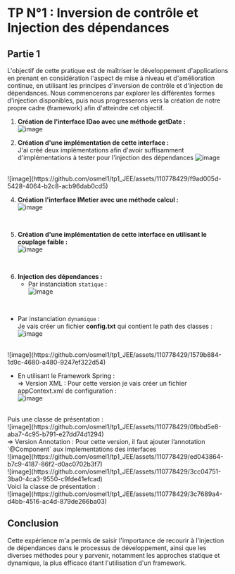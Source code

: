 # TP N°1 : Inversion de contrôle et Injection des dépendances

## Partie 1


L'objectif de cette pratique est de maîtriser le développement d'applications en prenant en considération l'aspect de mise à niveau et d'amélioration continue, en utilisant les principes d'inversion de contrôle et d'injection de dépendances. Nous commencerons par explorer les différentes formes d'injection disponibles, puis nous progresserons vers la création de notre propre cadre (framework) afin d'atteindre cet objectif.
1. **Création de l'interface IDao avec une méthode getDate :** <br>
![image](https://github.com/osmel1/tp1_JEE/assets/110778429/580bbcd0-f824-42b6-be63-0b84a8fa076e)<br>


2. **Création d'une implémentation de cette interface :**<br>
J'ai créé deux implémentations afin d'avoir suffisamment d'implémentations à tester 
pour l'injection des dépendances
![image](https://github.com/osmel1/tp1_JEE/assets/110778429/83ee09ca-187f-4e5a-b1be-28cc2e025f13)

<br>
![image](https://github.com/osmel1/tp1_JEE/assets/110778429/f9ad005d-5428-4064-b2c8-acb96dab0cd5)


4. **Création l'interface IMetier avec une méthode calcul :**<br>
![image](https://github.com/osmel1/tp1_JEE/assets/110778429/3fbc7d01-b5ef-48cf-b86e-34ed11cfb17a)
<br>

5. **Création d'une implémentation de cette interface en utilisant le couplage faible :**<br>
![image](https://github.com/osmel1/tp1_JEE/assets/110778429/31aae147-e928-4305-a119-cfda1103a396)
<br>

6. **Injection des dépendances :**
   - Par instanciation `statique` :<br>
   ![image](https://github.com/osmel1/tp1_JEE/assets/110778429/86802617-c8c8-4da0-ac65-4683dade99bb)
<br>


   - Par instanciation `dynamique` :<br>
   Je vais créer un fichier <strong>config.txt</strong> qui contient le path des classes : <br>
![image](https://github.com/osmel1/tp1_JEE/assets/110778429/2dde1883-f41a-4ead-b32e-1037705239d9)
<br>
![image](https://github.com/osmel1/tp1_JEE/assets/110778429/1579b884-1d9c-4680-a480-9247ef322d54)
<br>

  - En utilisant le Framework Spring :<br>
   => Version XML : 
  Pour cette version je vais créer un fichier appContext.xml de configuration : <br>
![image](https://github.com/osmel1/tp1_JEE/assets/110778429/47d8341b-b222-418b-9775-6536d5219fde)
<br>
Puis une classe de présentation : <br>
![image](https://github.com/osmel1/tp1_JEE/assets/110778429/0fbbd5e8-aba7-4c95-b791-e27dd74d1294)
<br>
  => Version Annotation : 
  Pour cette version, il faut ajouter l’annotation `@Component` aux implementations des interfaces <br>
 ![image](https://github.com/osmel1/tp1_JEE/assets/110778429/ed043864-b7c9-4187-86f2-d0ac0702b3f7)
 <br>
  ![image](https://github.com/osmel1/tp1_JEE/assets/110778429/3cc04751-3ba0-4ca3-9550-c9fde41efcad)
<br>
  Voici la classe de présentation :<br>
![image](https://github.com/osmel1/tp1_JEE/assets/110778429/3c7689a4-d4bb-4516-ac4d-879de266ba03)

## Conclusion

Cette expérience m'a permis de saisir l'importance de recourir à l'injection de dépendances dans le processus de développement, ainsi que les diverses méthodes pour y parvenir, notamment les approches statique et dynamique, la plus efficace étant l'utilisation d'un framework.
  





